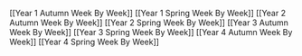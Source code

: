 [[Year 1 Autumn Week By Week]]
[[Year 1 Spring Week By Week]]
[[Year 2 Autumn Week By Week]]
[[Year 2 Spring Week By Week]]
[[Year 3 Autumn Week By Week]]
[[Year 3 Spring Week By Week]]
[[Year 4 Autumn Week By Week]]
[[Year 4 Spring Week By Week]]
